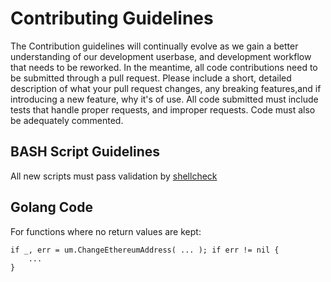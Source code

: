 # Contributing Guidelines

The Contribution guidelines will continually evolve as we gain a better understanding of our development userbase, and development workflow that needs to be reworked.
In the meantime, all code contributions need to be submitted through a pull request. Please include a short, detailed description of what your pull request changes, any breaking features,and if introducing a new feature, why it's of use.
All code submitted must include tests that handle proper requests, and improper requests. Code must also be adequately commented.

## BASH Script Guidelines

All new scripts must pass validation by [shellcheck](https://www.shellcheck.net/)

## Golang Code

For functions where no return values are kept:

```Golang
if _, err = um.ChangeEthereumAddress( ... ); if err != nil {
    ...
}
```
